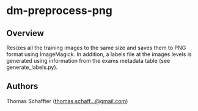 # dm-preprocess-png
## Overview
Resizes all the training images to the same size and saves them to PNG format using ImageMagick. In addition, a labels file at the images levels is generated using information from the exams metadata table (see generate_labels.py).

## Authors
Thomas Schaffter (thomas.schaff...@gmail.com)
